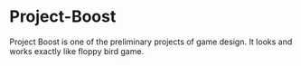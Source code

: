 # Project-Boost
Project Boost is one of the preliminary projects of game design. It looks and works exactly like floppy bird game. 
